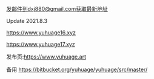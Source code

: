 发邮件到dxj880@gmail.com获取最新地址

Update 2021.8.3

https://www.yuhuage16.xyz

https://www.yuhuage17.xyz

发布页:https://www.yuhuage.art

备用 https://bitbucket.org/yuhuage/yuhuage/src/master/

